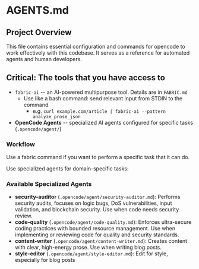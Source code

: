 # AGENTS.md

## Project Overview
This file contains essential configuration and commands for opencode to work effectively with this codebase. It serves as a reference for automated agents and human developers.

## Critical: The tools that you have access to

- `fabric-ai` -- an AI-powered multipurpose tool. Details are in `FABRIC.md`
    - Use like a bash command: send relevant input from STDIN to the command
        - e.g. `curl example.com/article | fabric-ai --pattern analyze_prose_json`
- **OpenCode Agents** -- specialized AI agents configured for specific tasks (`.opencode/agent/`)

### Workflow

Use a fabric command if you want to perform a specific task that it can do.

Use specialized agents for domain-specific tasks:

### Available Specialized Agents
- **security-auditor** (`.opencode/agent/security-auditor.md`): Performs security audits, focuses on logic bugs, DoS vulnerabilities, input validation, and blockchain security. Use when code needs security review.
- **code-quality** (`.opencode/agent/code-quality.md`): Enforces ultra-secure coding practices with bounded resource management. Use when implementing or reviewing code for quality and security standards.
- **content-writer** (`.opencode/agent/content-writer.md`): Creates content with clear, high-energy prose. Use when writing blog posts.
- **style-editor** (`.opencode/agent/style-editor.md`): Edit for style, especially for blog posts
